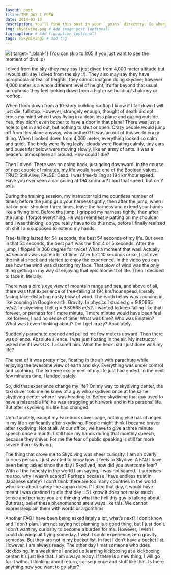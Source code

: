 ```yaml
---
layout: post
title: THE DAY I FLEW
date: 2014-03-10 
description: You’ll find this post in your `_posts` directory. Go ahead and edit it and re-build the site to see your changes. # Add post description (optional)
img: skydiving.png # Add image post (optional)
fig-caption: # Add figcaption (optional)
tags: [Skydiving] # add tag
---
```

[![](http://img.youtube.com/vi/iYrmGJ7uV-g/0.jpg)](http://www.youtube.com/watch?v=iYrmGJ7uV-g){:target="_blank"}
(You can skip to 1:05 if you just want to see the moment of dive :p)

I dived from the sky (they may say I just dived from 4,000 meter altitude but I would still say I dived from the sky :/). They also may say they have acrophobia or fear of heights, they cannot imagine doing skydive; however 4,000 meter is a whole different level of height, it’s far beyond that usual acrophobia they feel looking down from a high-rise building’s balcony or rooftop.

When I look down from a 10-story building rooftop I know if I fall down I will just die, full stop. However, strangely enough, thought of death did not cross my mind  when I was flying in a door-less plane and gazing outside. Yes, they didn’t even bother to have a door in that plane! There was just a hole to get in and out, but nothing to shut or open. Crazy people would jump off from this plane anyway, why bother?! It was an out of this world crazy thing. When I looked down from 4,000 meter, everything looked so calm and quiet. The birds were flying lazily, clouds were floating calmly, tiny cars and buses far below were moving slowly, like an army of ants. It was a peaceful atmosphere all around. How could I die?

Then I dived. There was no going back, just going downward. In the course of next couple of minutes, my life would have one of the Boolean values. TRUE: Still Alive, FALSE: Dead. I was free-falling at 194 km/hour speed. Have you ever seen a car racing at 194 km/hour? I had that speed, but on Y axis.

During the training session, my instructor told me countless number of times; before the jump grip your harness tightly, then after the jump, when I pat on your shoulder three times, leave the harness and extend your hands like a flying bird. Before the jump, I gripped my harness tightly, then after the jump, I forgot everything. He was relentlessly patting on my shoulder and I was thinking, do you really have to do this now, before I finally realized oh shit I am supposed to extend my hands.

Free-falling lasted for 54 seconds, the best 54 seconds of my life. But even in that 54 seconds, the best part was the first 4 or 5 seconds. After the jump, I flipped in 360 degree for twice! What a moment that was! Actually 54 seconds was quite a bit of time. After first 10 seconds or so, I got over the initial shock and started to enjoy the experience. In the video you can see how the wind was distorting my face. That blow of wind was the only thing getting in my way of enjoying that epic moment of life. Then I decided to face it, literally.

There was a bird’s eye view of mountain range and sea, and above of all, there was that experience of free-falling at 194 km/hour speed, literally facing face-distorting nasty blow of wind. The earth below was zooming in, like zooming in Google earth. Gravity. In physics I studied g = 9.80665 m/s2. In skydiving I felt g = 9.80665 m/s2. I wanted to keep falling like that forever, or perhaps for 1 more minute, 1 more minute would have been feel like forever, I had no sense of time, What was time? Who was Einstein? What was I even thinking about? Did I get crazy? Absolutely.

Suddenly parachute opened and pulled me few meters upward. Then there was silence. Absolute silence. I was just floating in the air. My instructor asked me if I was OK. I assured him. What the heck had I just done with my life?

The rest of it was pretty nice, floating in the air with parachute while enjoying the awesome view of earth and sky. Everything was under control and soothing. The extreme excitement of my life just had ended. In the next few minutes time, I landed, safely.

So, did that experience change my life? On my way to skydiving center, the taxi driver told me he knew of a guy who skydived once at the same skydiving center where I was heading to. Before skydiving that guy used to have a miserable life, he was struggling at his work and in his personal life. But after skydiving his life had changed.

Unfortunately, except my Facebook cover page, nothing else has changed in my life significantly after skydiving. People might think I became braver after skydiving. Not at all. At our office, we have to give a three minute speech once a month. I still hide my hands during that monthly speech, because they shiver. For me the fear of public speaking is still far more severe than skydiving.

The thing that drove me to Skydiving was sheer curiosity. I am an overly curious person. I just wanted to know how it feels to Skydive. A FAQ I have been being asked since the day I Skydived, how did you overcome fear? With all the honesty in the world I am saying, I was not scared. It surprises me too, why I wasn’t scared? Perhaps because I have endless trust in Japanese safety? I don’t think there are too many countries in the world who care about safety like Japan does. If I died that day, it would have meant I was destined to die that day :-S I know it does not make much sense and perhaps you are thinking what the hell this guy is talking about! But trust, belief these phenomenons are always like this. We cannot express/explain them with words or algorithms.

Another FAQ I have been being asked lately a lot, what’s next? I don’t know and I don’t plan. I am not saying not planning is a good thing, but I just don’t. I don’t want my curiosity to become a burden for me. However, I wish I could do wingsuit flying someday. I wish I could experience zero gravity someday. But they are not in my bucket list. In fact I don’t have a bucket list. However, I am always ready. The other day I met someone who does kickboxing. In a week time I ended up learning kickboxing at a kickboxing center. It’s just like that. I am always ready. If there is a new thing, I will go for it without thinking about return, consequence and stuff like that. Is there anything new you want to go after?